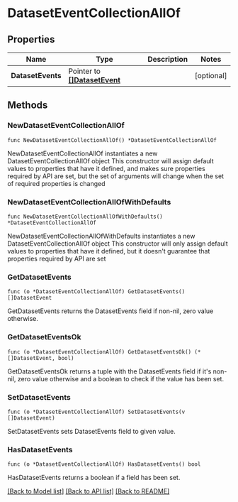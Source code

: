 <!--
 Licensed to the Apache Software Foundation (ASF) under one
 or more contributor license agreements.  See the NOTICE file
 distributed with this work for additional information
 regarding copyright ownership.  The ASF licenses this file
 to you under the Apache License, Version 2.0 (the
 "License"); you may not use this file except in compliance
 with the License.  You may obtain a copy of the License at

   http://www.apache.org/licenses/LICENSE-2.0

 Unless required by applicable law or agreed to in writing,
 software distributed under the License is distributed on an
 "AS IS" BASIS, WITHOUT WARRANTIES OR CONDITIONS OF ANY
 KIND, either express or implied.  See the License for the
 specific language governing permissions and limitations
 under the License.
 -->

# DatasetEventCollectionAllOf

## Properties

Name | Type | Description | Notes
------------ | ------------- | ------------- | -------------
**DatasetEvents** | Pointer to [**[]DatasetEvent**](DatasetEvent.md) |  | [optional] 

## Methods

### NewDatasetEventCollectionAllOf

`func NewDatasetEventCollectionAllOf() *DatasetEventCollectionAllOf`

NewDatasetEventCollectionAllOf instantiates a new DatasetEventCollectionAllOf object
This constructor will assign default values to properties that have it defined,
and makes sure properties required by API are set, but the set of arguments
will change when the set of required properties is changed

### NewDatasetEventCollectionAllOfWithDefaults

`func NewDatasetEventCollectionAllOfWithDefaults() *DatasetEventCollectionAllOf`

NewDatasetEventCollectionAllOfWithDefaults instantiates a new DatasetEventCollectionAllOf object
This constructor will only assign default values to properties that have it defined,
but it doesn't guarantee that properties required by API are set

### GetDatasetEvents

`func (o *DatasetEventCollectionAllOf) GetDatasetEvents() []DatasetEvent`

GetDatasetEvents returns the DatasetEvents field if non-nil, zero value otherwise.

### GetDatasetEventsOk

`func (o *DatasetEventCollectionAllOf) GetDatasetEventsOk() (*[]DatasetEvent, bool)`

GetDatasetEventsOk returns a tuple with the DatasetEvents field if it's non-nil, zero value otherwise
and a boolean to check if the value has been set.

### SetDatasetEvents

`func (o *DatasetEventCollectionAllOf) SetDatasetEvents(v []DatasetEvent)`

SetDatasetEvents sets DatasetEvents field to given value.

### HasDatasetEvents

`func (o *DatasetEventCollectionAllOf) HasDatasetEvents() bool`

HasDatasetEvents returns a boolean if a field has been set.


[[Back to Model list]](../README.md#documentation-for-models) [[Back to API list]](../README.md#documentation-for-api-endpoints) [[Back to README]](../README.md)


